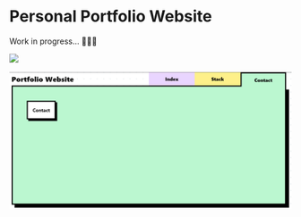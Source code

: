 # Personal Portfolio Website

Work in progress... 🚧🚧🚧

![](https://geps.dev/progress/20)

![Picture of the website](screenshot.png)
